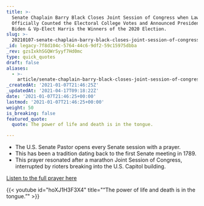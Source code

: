 ```yaml
---
title: >-
  Senate Chaplain Barry Black Closes Joint Session of Congress when Lawmakers
  Officially Counted the Electoral College Votes and Announced President-Elect
  Biden & Vp-Elect Harris the Winners of the 2020 Election.
slug: >-
  20210107-senate-chaplain-barry-black-closes-joint-session-of-congress-when-lawmakers-officially-counted-the-electoral-college-votes-and-announced-president-elect-biden-vp-elect-harris-the-winners-of-the-2020
_id: legacy-7f8d104c-5764-44c6-9df2-59c15975dbba
_rev: gzsIxkhSGQWrSyyf7Hd0mc
type: quick_quotes
draft: false
aliases:
  - >-
    article/senate-chaplain-barry-black-closes-joint-session-of-congress-when-lawmakers-officially-counted-the-electoral-college-votes-and-announced-president-elect-biden-vp-elect-harris-the-winners-of-the-2020/
_createdAt: '2021-01-07T21:46:25Z'
_updatedAt: '2021-04-17T09:18:22Z'
date: '2021-01-07T21:46:25+00:00'
lastmod: '2021-01-07T21:46:25+00:00'
weight: 50
is_breaking: false
featured_quote:
  quote: The power of life and death is in the tongue.

---
```

* The U.S. Senate Pastor opens every Senate session with a prayer.
* This has been a tradition dating back to the first Senate meeting in 1789.
* This prayer resonated after a marathon Joint Session of Congress, interrupted by rioters breaking into the U.S. Capitol building.

[Listen to the full prayer here](https://youtu.be/hoXJ1H3F3X4)

{{< youtube id="hoXJ1H3F3X4" title="“The power of life and death is in the tongue.”" >}}